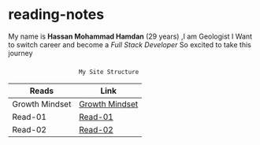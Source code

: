 # reading-notes



My name is **Hassan Mohammad Hamdan** (29 years) ,I am Geologist 
I Want to switch career and become a *Full Stack Developer*
So excited to take this journey 

### 

``` 
                    My Site Structure

```
Reads | Link
------------ | -------------
Growth Mindset | [Growth Mindset](Growth)
Read-01 | [Read-01](Read-01)
Read-02 | [Read-02](Read-02)



 


